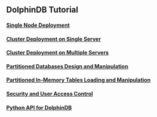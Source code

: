 ## DolphinDB Tutorial

#### [Single Node Deployment](https://github.com/dolphindb/Tutorials_EN/blob/master/standalone_server.md)
#### [Cluster Deployment on Single Server](https://github.com/dolphindb/Tutorials_EN/blob/master/single_machine_cluster_deploy.md)
#### [Cluster Deployment on Multiple Servers](https://github.com/dolphindb/Tutorials_EN/blob/master/multi_machine_cluster_deploy.md)
#### [Partitioned Databases Design and Manipulation](https://github.com/dolphindb/Tutorials_EN/blob/master/database.md)
#### [Partitioned In-Memory Tables Loading and Manipulation](https://github.com/dolphindb/Tutorials_EN/blob/master/partitioned_in_memory_table.md)
#### [Security and User Access Control](https://github.com/dolphindb/Tutorials_EN/blob/master/ACL_and_Security.md)
#### [Python API for DolphinDB](https://github.com/dolphindb/Tutorials_EN/blob/master/python_api.md)
